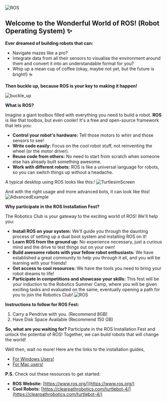 
![ROS](https://github.com/Robotics-Club-IIT-BHU/ROS-Installation-Fest-2024/assets/100301165/7750eaf8-e55d-4442-8dc0-098dad441820)
## Welcome to the Wonderful World of ROS!  **(Robot Operating System)** ✨

**Ever dreamed of building robots that can:**

* Navigate mazes like a pro? 
* Integrate data from all their sensors to visualise the environment around them and convert it into an understandable format for you? 
*  Whip up a mean cup of coffee (okay, maybe not yet, but the future is bright!) ☕️

**Then buckle up, because ROS is your key to making it happen!**

![buckle_up](https://github.com/Shashankss1205/ROSInstallationFest/assets/123410790/fed2b796-1efe-457f-a90f-c7749b0f5515)

**What is ROS?**

Imagine a giant toolbox filled with everything you need to build a robot.  **ROS** is like that toolbox, but even cooler!  It's a free and open-source framework that lets you:

* **Control your robot's hardware:**  Tell those motors to whirr and those sensors to see!
* **Write code easily:**  Focus on the cool robot stuff, not reinventing the wheel (or the motor driver).
* **Reuse code from others:**  No need to start from scratch when someone else has already built something awesome. 
* **Work with different robots:**  ROS is like a universal language for robots,  so you can switch things up without a headache.

A typical desktop using ROS looks like this:!
![TurtlesimScreen](https://github.com/Shashankss1205/ROSInstallationFest/assets/123410790/b8ff9ad9-3df0-4582-9220-d5f6485aabfb)

And with the right usage and more advanced bots, it can look like this!
![AdvancedExample](https://github.com/Shashankss1205/ROSInstallationFest/assets/123410790/da168725-0872-4dcf-83ab-818cc71b6051)

**Why participate in the ROS Installation Fest?**

The Robotics Club is your gateway to the exciting world of ROS!  We'll help you:

* **Install ROS on your system:** We'll guide you through the daunting process of setting up a dual boot system and installing ROS on it!
* **Learn ROS from the ground up:** No experience necessary, just a curious mind and the drive to test things out on your own!
* **Build awesome robots with your fellow robot enthusiasts:** We have established a great community to help you through it all, and you will be learning with your friends!
* **Get access to cool resources:** We have the tools you need to bring your robot dreams to life!
* **Participate in competitions and showcase your skills:** This fest will be your induction to the Robotics Summer Camp, where you will be given exciting tasks and evaluated on the same, eventually opening a path for you to join the Robotics Club!
![ROS](https://github.com/Shashankss1205/ROSInstallationFest/assets/123410790/ad8bf702-7873-4ddf-bda8-6c1236b5610a)

**Instructions to follow for ROS Fest:**
1. Carry a Pendrive with you. (Recommend 8GB)
2. Have Disk Space Available (Recommend 150 GB)

**So, what are you waiting for?** Participate in the ROS Installation Fest and unlock the potential of ROS!  Together, we can build robots that will change the world! 

Well then, wait no more! Here are the links to the installation guides,
* [For Windows Users!](https://github.com/Shashankss1205/ROSInstallationFest/blob/main/Installation_Guide.pdf)
* [For Mac users!](https://github.com/Shashankss1205/ROSInstallationFest/blob/main/installation%20guide%20for%20mac%20users.pdf)

**P.S.**  Check out these resources to get started:

* **ROS Website:** [https://www.ros.org/](https://www.ros.org/)
* **Cool Robots:** [https://clearpathrobotics.com/turtlebot-4/](https://clearpathrobotics.com/turtlebot-4/)
